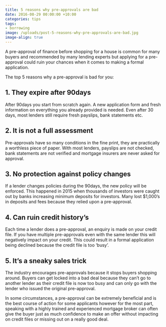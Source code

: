 ```yaml
---
title: 5 reasons why pre-approvals are bad
date: 2016-08-29 00:00:00 +10:00
categories: tips
tags:
- borrowing 
image: /uploads/post-5-reasons-why-pre-approvals-are-bad.jpg
image-align: true
---
```


A pre-approval of finance before shopping for a house is common for many buyers and recommended by many lending experts but applying for a pre-approval could ruin your chances when it comes to making a formal application.

The top 5 reasons why a pre-approval is bad for you:

## 1. They expire after 90days
After 90days you start from scratch again. A new application form and fresh information on everything you already provided is needed.  Even after 30 days, most lenders still require fresh payslips, bank statements etc.

## 2. It is not a full assessment
Pre-approvals have so many conditions in the fine print, they are practically a worthless piece of paper.  With most lenders, payslips are not checked, bank statements are not verified and mortgage insurers are never asked for approval.  

## 3. No protection against policy changes 
If a lender changes policies during the 90days, the new policy will be enforced.  This happened in 2015 when thousands of investors were caught out by banks increasing minimum deposits for investors.  Many lost $1,000’s in deposits and fees because they relied upon a pre-approval.

## 4. Can ruin credit history’s
Each time a lender does a pre-approval, an enquiry is made on your credit file. If you have multiple pre-approvals even with the same lender this will negatively impact on your credit.  This could result in a formal application being declined because the credit file is too ‘busy’.

## 5. It’s a sneaky sales trick
The industry encourages pre-approvals because it stops buyers shopping around. Buyers can get locked into a bad deal because they can’t go to another lender as their credit file is now too busy and can only go with the lender who issued the original pre-approval.

In some circumstances, a pre-approval can be extremely beneficial and is the best course of action for some applicants however for the most part, speaking with a highly trained and experienced mortgage broker can often give the buyer just as much confidence to make an offer without impacting on credit files or missing out on a really good deal.
